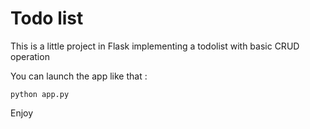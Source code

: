 # Todo list

This is a little project in Flask implementing a todolist with basic CRUD operation

You can launch the app like that : 

`python app.py`

Enjoy
